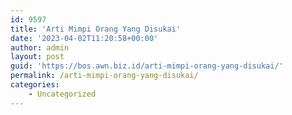 ```yaml
---
id: 9597
title: 'Arti Mimpi Orang Yang Disukai'
date: '2023-04-02T11:20:58+00:00'
author: admin
layout: post
guid: 'https://bos.awn.biz.id/arti-mimpi-orang-yang-disukai/'
permalink: /arti-mimpi-orang-yang-disukai/
categories:
    - Uncategorized
---
```


